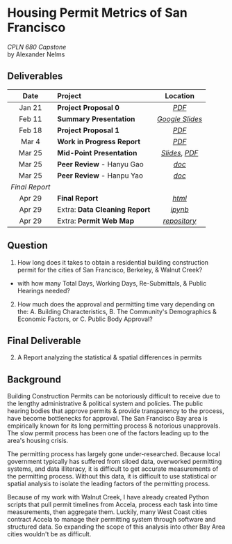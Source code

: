 # Housing Permit Metrics of San Francisco
*CPLN 680 Capstone* <br>by Alexander Nelms

## Deliverables
| Date | Project | Location |
| :---: | :--- | :---: |
| Jan 21 | **Project Proposal 0** | [*PDF*](https://github.com/CPLN-680-Spring-2022/Nelms_Alex_BuildingPermits/blob/main/deliverables/Nelms%20-%20Project%20Proposal%200.pdf) |
| Feb 11 | **Summary Presentation** | [*Google Slides*](https://docs.google.com/presentation/d/1N7rwu2h_tOyCqjYUjLAdrQE9qGC5Ub88AGJ2C4VMKzw/edit?usp=sharing) |
| Feb 18 | **Project Proposal 1** | [*PDF*](https://github.com/CPLN-680-Spring-2022/Nelms_Alex_BuildingPermits/blob/main/deliverables/Nelms%20-%20Project%20Proposal%201.pdf) |
| Mar 4 | **Work in Progress Report** | [*PDF*](https://github.com/CPLN-680-Spring-2022/Nelms_Alex_BuildingPermits/blob/main/deliverables/Nelms%20-%20Work%20in%20Progress%20Report.pdf) |
| Mar 25 | **Mid-Point Presentation** | [*Slides*](https://docs.google.com/presentation/d/1W1AoLwwzns3m4JJcWKHuaKogv6Pc1gcwluKkO7m-1Jo/edit?usp=sharing), [*PDF*](https://github.com/CPLN-680-Spring-2022/Nelms_Alex_BuildingPermits/blob/main/deliverables/CPLN%20680%20-%20Nelms%20-%20Permit%20Metrics%20-%20Mid-Point%20Presentation.pdf) |
| Mar 25 | **Peer Review** - Hanyu Gao | [*doc*](https://github.com/CPLN-680-Spring-2022/Nelms_Alex_BuildingPermits/blob/811edbd7870a022d6faa57cec041a0fcf01fd390/deliverables/Nelms%20-%20Midpoint%20Peer%20Review%20-%20Hanyu%20Gao.docx) |
| Mar 25 | **Peer Review** - Hanpu Yao | [*doc*](https://github.com/CPLN-680-Spring-2022/Nelms_Alex_BuildingPermits/blob/811edbd7870a022d6faa57cec041a0fcf01fd390/deliverables/Nelms%20-%20Midpoint%20Peer%20Review%20-%20Hanpu%20Yao.docx) |
|*Final Report*|
| Apr 29 | **Final Report** | [*html*](https://github.com/CPLN-680-Spring-2022/Nelms_Alex_BuildingPermits/blob/main/deliverables/PermitMetrics_FinalReport.html) |
| Apr 29 | Extra: **Data Cleaning Report** | [*ipynb*](https://github.com/CPLN-680-Spring-2022/Nelms_Alex_BuildingPermits/blob/main/scripts/python/sf_buildingpermit_import.ipynb) |
| Apr 29 | Extra: **Permit Web Map** | [*repository*](https://github.com/nelmsal/sf-building-permits-web-map) |

## Question
1. How long does it takes to obtain a residential building construction permit for the cities of San Francisco, Berkeley, & Walnut Creek?
* with how many Total Days, Working Days, Re-Submittals, & Public Hearings needed?

2. How much does the approval and permitting time vary depending on the:
  A. Building Characteristics,
  B. The Community's Demographics & Economic Factors, or
  C. Public Body Approval?

## Final Deliverable
2. A Report analyzing the statistical & spatial differences in permits

## Background
Building Construction Permits can be notoriously difficult to receive due to the lengthy administrative & political system and policies. The public hearing bodies that approve permits & provide transparency to the process, have become bottlenecks for approval. The San Francisco Bay area is empirically known for its long permitting process & notorious unapprovals. The slow permit process has been one of the factors leading up to the area's housing crisis.

The permitting process has largely gone under-researched. Because local government typically has suffered from siloed data, overworked permitting systems, and data illiteracy, it is difficult to get accurate measurements of the permitting process. Without this data, it is difficult to use statistical or spatial analysis to isolate the leading factors of the permitting process.

Because of my work with Walnut Creek, I have already created Python scripts that pull permit timelines from Accela, process each task into time measurements, then aggregate them.  Luckily, many West Coast cities contract Accela to manage their permitting system through software and structured data. So expanding the scope of this analysis into other Bay Area cities wouldn't be as difficult.

